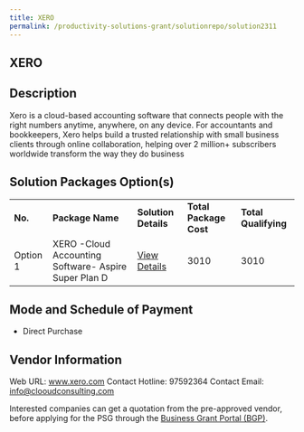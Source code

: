 ```yaml
---
title: XERO
permalink: /productivity-solutions-grant/solutionrepo/solution2311
---
```


## XERO

## Description

Xero is a cloud-based accounting software that connects people with the right numbers anytime, anywhere, on any device. For accountants and bookkeepers, Xero helps build a trusted relationship with small business clients through online collaboration, helping over 2 million+ subscribers worldwide transform the way they do business

## Solution Packages Option(s)

<table>
<tr>
<td><b>No.</b></td>
<td><b>Package Name</b></td>
<td><b>Solution Details</b></td>
<td><b>Total Package Cost</b></td>
<td><b>Total Qualifying</b></td>
</tr>
<tr>
<td>Option 1</td>
<td>XERO -Cloud Accounting Software- Aspire Super Plan D</td>
<td><a href='https://www.gobusiness.gov.sg/images/psg/Desensitised_Clooud_Consulting_20200791_Annex_3_Part_4.pdf'>View Details</a></td>
<td>3010</td>
<td>3010</td>
</tr>
</table>

## Mode and Schedule of Payment

 - Direct Purchase

## Vendor Information

 Web URL: www.xero.com 
Contact Hotline: 97592364 
Contact Email: info@clooudconsulting.com 


Interested companies can get a quotation from the pre-approved vendor, before applying for the PSG through the <a href='https://www.businessgrants.gov.sg/'>Business Grant Portal (BGP)</a>.
<script src="/jquery/resize-tables.js"></script>
